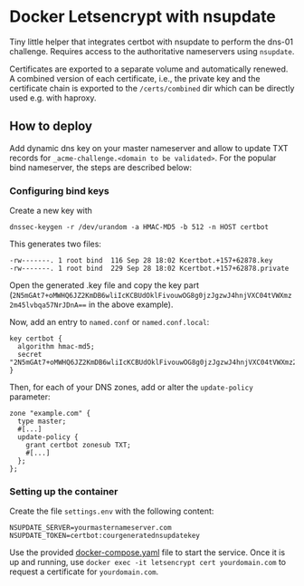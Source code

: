 # Docker Letsencrypt with nsupdate

Tiny little helper that integrates certbot with nsupdate to perform the dns-01 challenge. 
Requires access to the authoritative nameservers using `nsupdate`.

Certificates are exported to a separate volume and automatically renewed. 
A combined version of each certificate, i.e., the private key and the certificate chain is exported to the `/certs/combined` dir which can be directly used e.g. with haproxy.

## How to deploy

Add dynamic dns key on your master nameserver and allow to update TXT records for `_acme-challenge.<domain to be validated>`.
For the popular bind nameserver, the steps are described below:

### Configuring bind keys
Create a new key with 
```
dnssec-keygen -r /dev/urandom -a HMAC-MD5 -b 512 -n HOST certbot
```
This generates two files:
```
-rw-------. 1 root bind  116 Sep 28 18:02 Kcertbot.+157+62878.key
-rw-------. 1 root bind  229 Sep 28 18:02 Kcertbot.+157+62878.private
```
Open the generated .key file and copy the key part (`2N5mGAt7+oMWHQ6JZ2KmDB6wliIcKCBUdOklFivouwOG8g0jzJgzwJ4hnjVXC04tVWXmz2m45lvbqa57NrJDnA==` in the above example).

Now, add an entry to `named.conf` or `named.conf.local`:
```
key certbot {
  algorithm hmac-md5;
  secret "2N5mGAt7+oMWHQ6JZ2KmDB6wliIcKCBUdOklFivouwOG8g0jzJgzwJ4hnjVXC04tVWXmz2m45lvbqa57NrJDnA=="
}
```

Then, for each of your DNS zones, add or alter the `update-policy` parameter:
```
zone "example.com" {
  type master;
  #[...]
  update-policy {
    grant certbot zonesub TXT;
    #[...]
  };
};
```

### Setting up the container
Create the file `settings.env` with the following content:
```
NSUPDATE_SERVER=yourmasternameserver.com
NSUPDATE_TOKEN=certbot:courgeneratednsupdatekey
```

Use the provided [docker-compose.yaml](docker-compose.yaml) file to start the service. Once it is up and running,
use `docker exec -it letsencrypt cert yourdomain.com` to request a certificate for `yourdomain.com`.